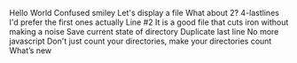 Hello World
Confused smiley
Let's display a file
What about 2?
4-lastlines
I'd prefer the first ones actually
Line #2
It is a good file that cuts iron without making a noise
Save current state of directory
Duplicate last line
No more javascript
Don't just count your directories, make your directories count
What’s new
